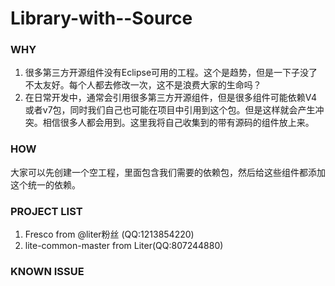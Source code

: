 # Library-with--Source

### WHY
1. 很多第三方开源组件没有Eclipse可用的工程。这个是趋势，但是一下子没了不太友好。每个人都去修改一次，这不是浪费大家的生命吗？
2. 在日常开发中，通常会引用很多第三方开源组件，但是很多组件可能依赖V4或者v7包，同时我们自己也可能在项目中引用到这个包。但是这样就会产生冲突。相信很多人都会用到。这里我将自己收集到的带有源码的组件放上来。


### HOW
大家可以先创建一个空工程，里面包含我们需要的依赖包，然后给这些组件都添加这个统一的依赖。

### PROJECT LIST
1. Fresco  from @liter粉丝 (QQ:1213854220)
2. lite-common-master from Liter(QQ:807244880)

### KNOWN ISSUE
